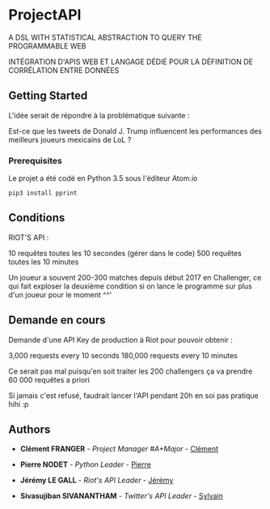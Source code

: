 # ProjectAPI

A DSL WITH STATISTICAL ABSTRACTION TO QUERY THE PROGRAMMABLE WEB

INTÉGRATION D'APIS WEB ET LANGAGE DÉDIÉ POUR LA DÉFINITION DE CORRÉLATION ENTRE DONNÉES

## Getting Started

L'idée serait de répondre à la problématique suivante :

Est-ce que les tweets de Donald J. Trump influencent les performances des meilleurs joueurs mexicains de LoL ?

### Prerequisites

Le projet a été codé en Python 3.5 sous l'éditeur Atom.io

```
pip3 install pprint
```

## Conditions

RIOT'S API :

10 requêtes toutes les 10 secondes (gérer dans le code)
500 requêtes toutes les 10 minutes

Un joueur a souvent 200-300 matches depuis début 2017 en Challenger, ce qui fait exploser la deuxième condition si on lance le programme sur plus d'un joueur pour le moment ^^'

## Demande en cours

Demande d'une API Key de production à Riot pour pouvoir obtenir :

3,000 requests every 10 seconds
180,000 requests every 10 minutes

Ce serait pas mal puisqu'en soit traiter les 200 challengers ça va prendre 60 000 requêtes a priori

Si jamais c'est refusé, faudrait lancer l'API pendant 20h en soi pas pratique hihi :p

## Authors

* **Clément FRANGER** - *Project Manager #A+Major* - [Clément](https://github.com/minifranger)

* **Pierre NODET** - *Python Leader* - [Pierre](https://github.com/PierreNodet)

* **Jérémy LE GALL** - *Riot's API Leader* - [Jérémy](https://github.com/JeremyLG)

* **Sivasujiban SIVANANTHAM** - *Twitter's API Leader* - [Sylvain](https://github.com/Triples77)
